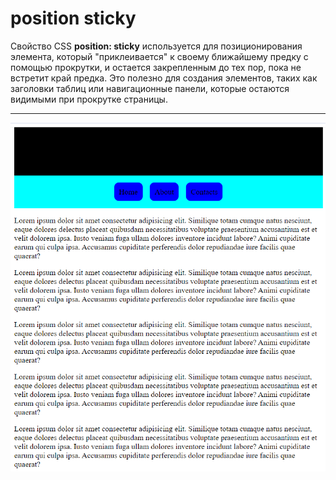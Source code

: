# position sticky #

Свойство CSS **position: sticky** используется для позиционирования элемента, который "приклеивается" к своему ближайшему предку с помощью прокрутки, и остается закрепленным до тех пор, пока не встретит край предка. Это полезно для создания элементов, таких как заголовки таблиц или навигационные панели, которые остаются видимыми при прокрутке страницы.

---

![position_sticky](/img/sticky.png)

